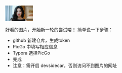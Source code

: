 ![image-20231017093330393](https://raw.githubusercontent.com/Maikkii/typimgs/main/PicGo/202310170933426.png)

好看的图片，开始新一轮的尝试喽！
简单说一下步骤：
+ github 新建仓库，生成token
+ PicGo 中填写相应信息
+ Typora 选择PicGo
+ 完成
+ 注意：需开启 devsidecar，否则访问不到图片的网址